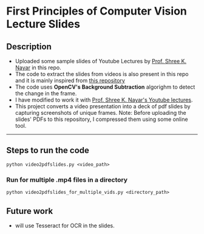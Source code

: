 # First Principles of Computer Vision Lecture Slides

## Description
- Uploaded some sample slides of Youtube Lectures by [Prof. Shree K. Nayar](https://fpcv.cs.columbia.edu/) in this repo.
- The code to extract the slides from videos is also present in this repo and it is mainly inspired from [this repository](https://github.com/kaushikj/video2pdf)
- The code uses **OpenCV's Background Subtraction** algorighm to detect the change in the frame.
- I have modified to work it with [Prof. Shree K. Nayar's Youtube lectures](https://www.youtube.com/@firstprinciplesofcomputerv3258).
- This project converts a video presentation into a deck of pdf slides by capturing screenshots of unique frames.
Note: Before uploading the slides' PDFs to this repository, I compressed them using some online tool.

---
## Steps to run the code
`python video2pdfslides.py <video_path>`

### Run for multiple .mp4 files in a directory
`python video2pdfslides_for_multiple_vids.py <directory_path>`

## Future work
- will use Tesseract for OCR in the slides.
